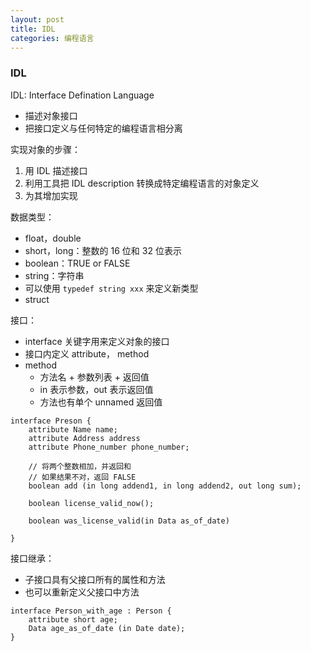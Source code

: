 ```yaml
---
layout: post
title: IDL
categories: 编程语言
---
```


### IDL

IDL: Interface Defination Language
* 描述对象接口
* 把接口定义与任何特定的编程语言相分离

实现对象的步骤：
1. 用 IDL 描述接口
2. 利用工具把 IDL description 转换成特定编程语言的对象定义
3. 为其增加实现

数据类型：
* float，double
* short，long：整数的 16 位和 32 位表示
* boolean：TRUE or FALSE
* string：字符串
* 可以使用 `typedef string xxx` 来定义新类型
* struct

接口：
* interface 关键字用来定义对象的接口
* 接口内定义 attribute， method
* method
    - 方法名 + 参数列表 + 返回值
    - in 表示参数，out 表示返回值
    - 方法也有单个 unnamed 返回值

~~~
interface Preson {
    attribute Name name;
    attribute Address address
    attribute Phone_number phone_number;
    
    // 将两个整数相加，并返回和
    // 如果结果不对，返回 FALSE
    boolean add (in long addend1, in long addend2, out long sum);

    boolean license_valid_now();

    boolean was_license_valid(in Data as_of_date)

}
~~~

接口继承：
* 子接口具有父接口所有的属性和方法
* 也可以重新定义父接口中方法

~~~
interface Person_with_age : Person {
    attribute short age;
    Data age_as_of_date (in Date date);
}
~~~
